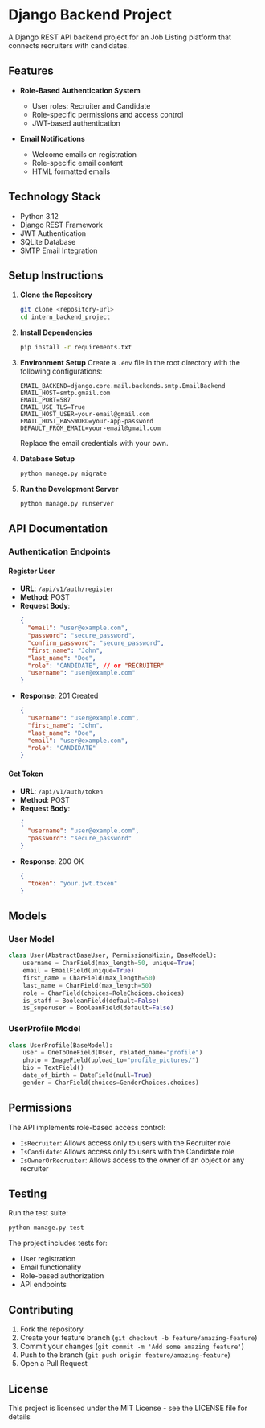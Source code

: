 # Django Backend Project

A Django REST API backend project for an Job Listing platform that connects recruiters with candidates.

## Features

- **Role-Based Authentication System**

  - User roles: Recruiter and Candidate
  - Role-specific permissions and access control
  - JWT-based authentication

- **Email Notifications**
  - Welcome emails on registration
  - Role-specific email content
  - HTML formatted emails

## Technology Stack

- Python 3.12
- Django REST Framework
- JWT Authentication
- SQLite Database
- SMTP Email Integration

## Setup Instructions

1. **Clone the Repository**

   ```bash
   git clone <repository-url>
   cd intern_backend_project
   ```

2. **Install Dependencies**

   ```bash
   pip install -r requirements.txt
   ```

3. **Environment Setup**
   Create a `.env` file in the root directory with the following configurations:

   ```env
   EMAIL_BACKEND=django.core.mail.backends.smtp.EmailBackend
   EMAIL_HOST=smtp.gmail.com
   EMAIL_PORT=587
   EMAIL_USE_TLS=True
   EMAIL_HOST_USER=your-email@gmail.com
   EMAIL_HOST_PASSWORD=your-app-password
   DEFAULT_FROM_EMAIL=your-email@gmail.com
   ```

   Replace the email credentials with your own.

4. **Database Setup**

   ```bash
   python manage.py migrate
   ```

5. **Run the Development Server**
   ```bash
   python manage.py runserver
   ```

## API Documentation

### Authentication Endpoints

#### Register User

- **URL**: `/api/v1/auth/register`
- **Method**: POST
- **Request Body**:
  ```json
  {
    "email": "user@example.com",
    "password": "secure_password",
    "confirm_password": "secure_password",
    "first_name": "John",
    "last_name": "Doe",
    "role": "CANDIDATE", // or "RECRUITER"
    "username": "user@example.com"
  }
  ```
- **Response**: 201 Created
  ```json
  {
    "username": "user@example.com",
    "first_name": "John",
    "last_name": "Doe",
    "email": "user@example.com",
    "role": "CANDIDATE"
  }
  ```

#### Get Token

- **URL**: `/api/v1/auth/token`
- **Method**: POST
- **Request Body**:
  ```json
  {
    "username": "user@example.com",
    "password": "secure_password"
  }
  ```
- **Response**: 200 OK
  ```json
  {
    "token": "your.jwt.token"
  }
  ```

## Models

### User Model

```python
class User(AbstractBaseUser, PermissionsMixin, BaseModel):
    username = CharField(max_length=50, unique=True)
    email = EmailField(unique=True)
    first_name = CharField(max_length=50)
    last_name = CharField(max_length=50)
    role = CharField(choices=RoleChoices.choices)
    is_staff = BooleanField(default=False)
    is_superuser = BooleanField(default=False)
```

### UserProfile Model

```python
class UserProfile(BaseModel):
    user = OneToOneField(User, related_name="profile")
    photo = ImageField(upload_to="profile_pictures/")
    bio = TextField()
    date_of_birth = DateField(null=True)
    gender = CharField(choices=GenderChoices.choices)
```

## Permissions

The API implements role-based access control:

- `IsRecruiter`: Allows access only to users with the Recruiter role
- `IsCandidate`: Allows access only to users with the Candidate role
- `IsOwnerOrRecruiter`: Allows access to the owner of an object or any recruiter

## Testing

Run the test suite:

```bash
python manage.py test
```

The project includes tests for:

- User registration
- Email functionality
- Role-based authorization
- API endpoints

## Contributing

1. Fork the repository
2. Create your feature branch (`git checkout -b feature/amazing-feature`)
3. Commit your changes (`git commit -m 'Add some amazing feature'`)
4. Push to the branch (`git push origin feature/amazing-feature`)
5. Open a Pull Request

## License

This project is licensed under the MIT License - see the LICENSE file for details
